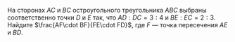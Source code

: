 На сторонах $AC$ и $BC$ остроугольного треугольника $ABC$ выбраны соответственно точки $D$ и $E$ так, что $AD:DC=3:4$  и  $BE:EC=2:3$. Найдите  $\frac{AF\cdot BF}{FE\cdot FD}$, где  $F$ — точка пересечения  $AE$ и  $BD$.